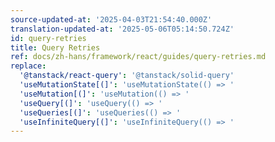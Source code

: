 ```yaml
---
source-updated-at: '2025-04-03T21:54:40.000Z'
translation-updated-at: '2025-05-06T05:14:50.724Z'
id: query-retries
title: Query Retries
ref: docs/zh-hans/framework/react/guides/query-retries.md
replace:
  '@tanstack/react-query': '@tanstack/solid-query'
  'useMutationState[(]': 'useMutationState(() => '
  'useMutation[(]': 'useMutation(() => '
  'useQuery[(]': 'useQuery(() => '
  'useQueries[(]': 'useQueries(() => '
  'useInfiniteQuery[(]': 'useInfiniteQuery(() => '
---
```

